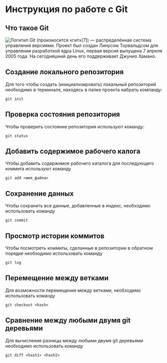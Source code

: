 # **Инструкция по работе с Git**

## Что такое Git

![Логитип](images/patrik.jpg)
Git (произносится «гит»[7]) — распределённая система управления версиями. Проект был создан Линусом Торвальдсом для управления разработкой ядра Linux, первая версия выпущена 7 апреля 2005 года. На сегодняшний день его поддерживает Джунио Хамано.

## Создание локального репозитория

Для того чтобы создать (инициализировать) локальный репозиторий необходимо в терминале, находясь в папке проекта набрать компанду:

	git init

## Проверка состояния репозитория
Чтобы проверить состояние репозитория используют команду:

	git status

## Добавить содержимое рабочего калога
Чтобы добавить содержимое рабочего каталога для последующего коммита используют команду

	git add <имя_файла>

## Сохранение данных
Чтобы сохранить все данные, добавленные в индекс, необходимо использовать команду

	git commit

## Просмотр истории коммитов
Чтобы посмотреть коммиты, сделанные в репозитории в обратном порядке необходимо использовать команду

	git log

## Перемещение между ветками
Для возможности перемещения между ветками, необходимо использовать команду

	git checkout <hash>
## Сравнение между любыми двумя git деревьями
Для вычисления разницы между любыми двумя git деревьями необходимо использовать команду

	git diff <hash1> <hash2>